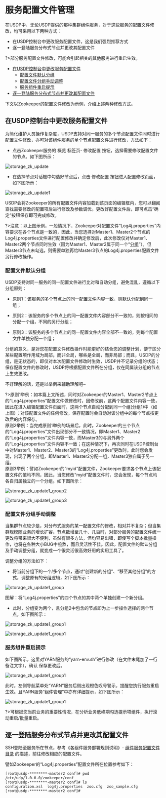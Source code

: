 # 服务配置文件管理

在USDP中，无论USDP提供的那种集群组件服务，对于这些服务的配置文件修改，均可采用以下两种方式：

- 在USDP控制台中更改服务配置文件，这是我们强烈推荐方式
- 逐一登陆服务分布式节点并更改其配置文件

?>部分服务配置文件修改，可能会引起相关的其他服务进行重启生效。



- [在USDP控制台中更改服务配置文件](/USDP/operate/service/service_configer_update?id=在USDP控制台中更改服务配置文件)
  - [配置文件默认分组](/USDP/operate/service/service_configer_update?id=配置文件默认分组)
  - [配置文件分组手动调整](/USDP/operate/service/service_configer_update?id=配置文件分组手动调整)
  - [服务组件重启提示](/USDP/operate/service/service_configer_update?id=服务组件重启提示)
- [逐一登陆服务分布式节点并更改其配置文件](/USDP/operate/service/service_configer_update?id=逐一登陆服务分布式节点并更改其配置文件)



下文以Zookeeper的配置文件修改为示例，介绍上述两种修改方式。

## 在USDP控制台中更改服务配置文件

为简化维护人员操作复杂度，USDP支持对同一服务的多个节点配置文件同时进行配置文件修改，亦可对该组件服务的单个节点配置文件进行修改，方法如下：

- 点击Zookeeper服务的 <kbd>概览</kbd> 标签页- <kbd>修改配置</kbd> 按钮，选择需要修改配置文件的节点。如下图所示：

![storage_zk_update](../../images/operate/service/service_configer_update/service_configer_zk_update.png)

- 在选择节点对话框中勾选好节点后，点击 <kbd>修改配置</kbd> 按钮进入配置修改页面，如下图所示：

![storage_zk_update1](../../images/operate/service/service_configer_update/service_configer_zk_update1.png)

USDP会将Zookeeper的所有配置文件内容加载到该页面的编辑框内，您可以翻阅查找需要修改的配置项后进行修改及参数调优。更改好配置文件后，即可点击“确定”按钮保存即可完成修改。

?>注意：以上图示例，一般情况下，Zookeeper对配置文件“Log4j.properties”内容要求在各个节点是一致的，因此，当您选择对Master1、Master2个节点的Log4j.properties文件进行配置修改并确定修改后，此次修改仅对Master1、Master2两个节点同时生效（因为Master1、Master2属于同一个“[分组](/USDP/operate/service/service_configer_update?id=配置文件默认分组)”），但Master3节点未勾选，则需要单独再给Master3节点的Log4j.properties配置文件另行修改操作。

### 配置文件默认分组

USDP支持对同一服务的同一配置文件进行比对和自动分组，避免混乱，遵循以下分组原则：

- 原则1：该服务的多个节点上的同一配置文件内容一致，则默认分配到同一组；

- 原则2：该服务的多个节点上的同一配置文件内容部分不一致的，则按相同的分配一个组，不同的另行分组；

- 原则3：该服务的多个节点上的同一配置文件内容全部不一致的，则每个配置文件单独分配一个组；

分组的意义，是对您在配置文件修改操作时能更好的结合您的调整计划，便于区分某些配置项作用域为局部，而非全局，哪些是全局，而非局部；而且，USDP的分组，是无状态的，即仅对本次配置文件修改时生效，USDP并不记录分组的状态；保存配置文件的修改时，USDP将根据配置文件所在分组，仅在同属该分组的节点上生效更改。

不好理解的话，还是以举例来辅助理解吧~

?>原则1举例：如本篇上文所述，同时对Zookeeper的Master1、Master2节点上的“Log4j.properties”配置文件做修改时，因修改前，这两个配置文件内容一致，因此在进入编辑配置文件页面时，这两个节点自动分配到同一个组(分组1)中（如上图）；对该配置文件的任何修改，保存配置时会自动对该分组中的每个节点按更改后的内容保存。</br>原则2举例：当完成原则1举例的场景后，此时，Zookeeper的三个节点的“Log4j.properties”文件出现部分不一致情况，即Master1、Master2的“Log4j.properties”文件内容一致，而Master3的与另外两个的“Log4j.properties”文件内容不一致；在这种情况下，再次同时在USDP控制台中对Master1、Master2、Master3的“Log4j.properties”更改时，此时您会发现，出现了两个分组，即Master1、Master2分配一组，Master3独自属于另一组。</br>原则3举例：譬如Zookeeper的“myid”配置文件，Zookeeper要求各个节点上该配置文件的值均不同，因此，当您修改“myid”配置文件时，您会发现，每个节点均各自归属独立的一个分组。如下图所示：

![storage_zk_update1_group2](../../images/operate/service/service_configer_update/service_configer_zk_update1_group2.png)

![storage_zk_update1_group3](../../images/operate/service/service_configer_update/service_configer_zk_update1_group3.png)

### 配置文件分组手动调整

当集群节点较少是，对分布式服务的某一配置文件的修改，相对并不复杂；但当集群规模随业务的增长扩容，节点数增至几十、几百时，对部分服务的配置文件统一更改将带来很大不便利，虽然有很多方法，但均容易出错，即使写个脚本批量操作，也将在各种大小BUG中煎熬，而且灵活性不佳。因此，配置文件的默认分组及手动调整分组，就变成一个很灵活很高效好用的实用工具了。

调整分组的方法如下：

- 将当前分组下的一个/多个节点，通过“创建新的分组”、“移至其他分组”的方式，调整原有的分组逻辑，如下图所示：

![storage_zk_update1_group](../../images/operate/service/service_configer_update/service_configer_zk_update1_group.png)

图解：将“Log4j.properties”的四个节点的其中两个单独创建一个新分组。

- 此时，分组变为两个，且分组2中包含的节点即为上一步操作选择的两个节点，如下图所示：

![storage_zk_update1_group1](../../images/operate/service/service_configer_update/service_configer_zk_update1_group0.png)

![storage_zk_update1_group1](../../images/operate/service/service_configer_update/service_configer_zk_update1_group1.png)

### 服务组件重启提示

如下图所示，这里对YARN服务的“yarn-env.sh”进行修改（在文件末尾加了一行备注文字），<kbd>确认</kbd> 保存更改后。

![storage_zk_update1_group1](../../images/operate/service/service_configer_update/service_configer_yarn_update.png)

此时，左侧导航菜单处“YARN”服务后侧出现橙色叹号警示，提醒您执行服务重启生效。且YARN服务“组件管理”中亦有详细提示，如下图所示：

![storage_zk_update1_group1](../../images/operate/service/service_configer_update/service_configer_yarn_reboot.png)

?>可根据您当前业务的重要性情况，在分析业务低峰期勾选提示项组件，执行滚动重启/批量重启。

## 逐一登陆服务分布式节点并更改其配置文件

SSH登陆至服务所在节点，参考《各组件服务部署规则说明》- [组件服务配置文件目录](/USDP/developer/rule?id=2.组件服务配置文件目录) 的描述，前往修改相应的配置文件。

譬如Zookeeper的“Log4j.properties”配置文件所在位置参考如下：

~~~shell
[root@usdp-********-master2 conf]# pwd
/etc/udp/1.0.0.0/zookeeper/conf
[root@usdp-********-master2 conf]# ls
configuration.xsl  log4j.properties  zoo.cfg  zoo_sample.cfg
[root@usdp-********-master2 conf]#
~~~